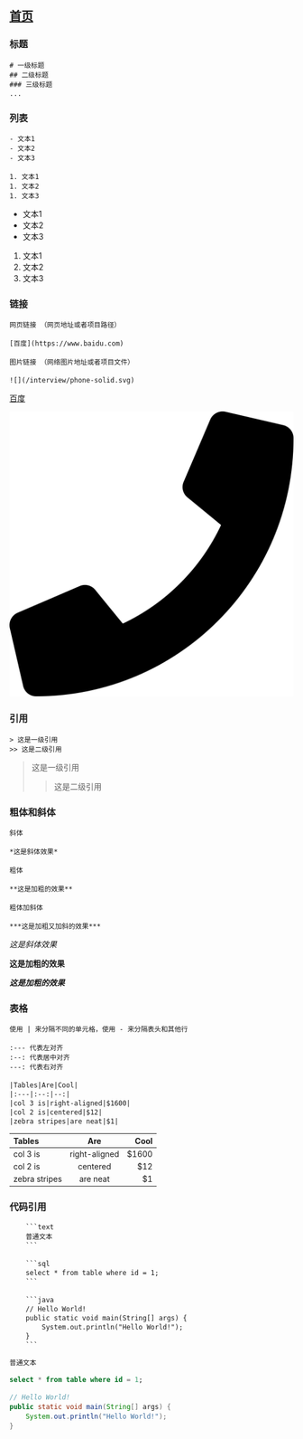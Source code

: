 ## [首页](https://kingkh1995.github.io/blog/)

### 标题

```text
# 一级标题
## 二级标题
### 三级标题
...
```

### 列表

```text
- 文本1
- 文本2
- 文本3

1. 文本1
1. 文本2
1. 文本3
```

- 文本1
- 文本2
- 文本3

1. 文本1
1. 文本2
1. 文本3

### 链接

```text
网页链接 （网页地址或者项目路径）

[百度](https://www.baidu.com)

图片链接 （网络图片地址或者项目文件）

![](/interview/phone-solid.svg)
```

[百度](https://www.badu.com)

![](/interview/phone-solid.svg)

### 引用

```text
> 这是一级引用
>> 这是二级引用
```

> 这是一级引用
>> 这是二级引用

### 粗体和斜体

```text
斜体

*这是斜体效果*

粗体

**这是加粗的效果**

粗体加斜体

***这是加粗又加斜的效果***
```

*这是斜体效果*

**这是加粗的效果**

***这是加粗的效果***

### 表格

```text
使用 | 来分隔不同的单元格，使用 - 来分隔表头和其他行

:--- 代表左对齐
:--: 代表居中对齐
---: 代表右对齐

|Tables|Are|Cool|
|:---|:--:|--:|
|col 3 is|right-aligned|$1600|
|col 2 is|centered|$12|
|zebra stripes|are neat|$1|
```
|Tables|Are|Cool|
|:---|:--:|--:|
|col 3 is|right-aligned|$1600|
|col 2 is|centered|$12|
|zebra stripes|are neat|$1|

### 代码引用

```text
    ```text
    普通文本
    ```

    ```sql
    select * from table where id = 1;
    ```

    ```java
    // Hello World!
    public static void main(String[] args) {
        System.out.println("Hello World!");
    }
    ```
```

 ```text
普通文本
```

```sql
select * from table where id = 1;
```

```java
// Hello World!
public static void main(String[] args) {
    System.out.println("Hello World!");
}
```